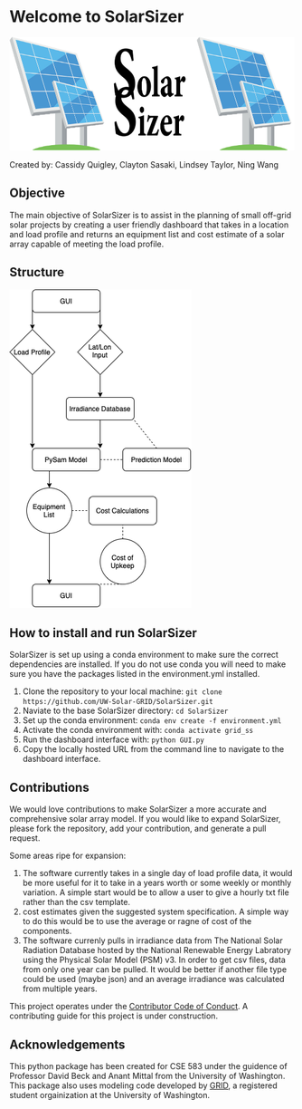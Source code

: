 # Welcome to SolarSizer

<img src="doc/SolarSizerLogo.png" width="705.54" height="200" />

Created by: Cassidy Quigley, Clayton Sasaki, Lindsey Taylor, Ning Wang

## Objective

The main objective of SolarSizer is to assist in the planning of small off-grid solar projects by creating a user friendly dashboard that takes in a location and load profile and returns an equipment list and cost estimate of a solar array capable of meeting the load profile.

## Structure

![Example diagram](doc/SolarSizerFlowChart.png)

## How to install and run SolarSizer

SolarSizer is set up using a conda environment to make sure the correct dependencies are installed. If you do not use conda you will need to make sure you have the packages listed in the environment.yml installed.

1. Clone the repository to your local machine: `git clone https://github.com/UW-Solar-GRID/SolarSizer.git`
2. Naviate to the base SolarSizer directory: `cd SolarSizer`
3. Set up the conda environment: `conda env create -f environment.yml`
4. Activate the conda environment with: `conda activate grid_ss`
5. Run the dashboard interface with: `python GUI.py` 
6. Copy the locally hosted URL from the command line to navigate to the dashboard interface.

## Contributions

We would love contributions to make SolarSizer a more accurate and comprehensive solar array model. If you would like to expand SolarSizer, please fork the repository, add your contribution, and generate a pull request. 

Some areas ripe for expansion: 
1) The software currently takes in a single day of load profile data, it would be more useful for it to take in a years worth or some weekly or monthly variation. A simple start would be to allow a user to give a hourly txt file rather than the csv template.
2) cost estimates given the suggested system specification. A simple way to do this would be to use the average or ragne of cost of the components.
3) The software currenly pulls in irradiance data from The National Solar Radiation Database hosted by the National Renewable Energy Labratory using the Physical Solar Model (PSM) v3. In order to get csv files, data from only one year can be pulled. It would be better if another file type could be used (maybe json) and an average irradiance was calculated from multiple years.

This project operates under the [Contributor Code of Conduct](https://www.contributor-covenant.org/version/1/0/0/code-of-conduct/). A contributing guide for this project is under construction. 

## Acknowledgements

This python package has been created for CSE 583 under the guidence of Professor David Beck and Anant Mittal from the University of Washington. This package also uses modeling code developed by [GRID](https://github.com/UW-GRID/PV_sizing), a registered student orgainization at the University of Washington.
